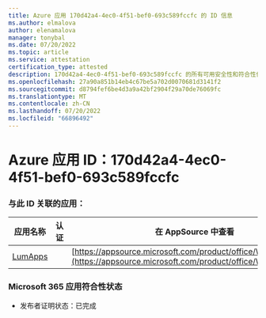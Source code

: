 ```yaml
---
title: Azure 应用 170d42a4-4ec0-4f51-bef0-693c589fccfc 的 ID 信息
ms.author: elmalova
author: elenamalova
manager: tonybal
ms.date: 07/20/2022
ms.topic: article
ms.service: attestation
certification_type: attested
description: 170d42a4-4ec0-4f51-bef0-693c589fccfc 的所有可用安全性和符合性信息。
ms.openlocfilehash: 27a90a851b14eb4c67be5a702d0070681d3141f2
ms.sourcegitcommit: d8794fef6be4d3a9a42bf2904f29a70de76069fc
ms.translationtype: MT
ms.contentlocale: zh-CN
ms.lasthandoff: 07/20/2022
ms.locfileid: "66896492"
---
```

# <a name="azure-app-id-170d42a4-4ec0-4f51-bef0-693c589fccfc"></a>Azure 应用 ID：170d42a4-4ec0-4f51-bef0-693c589fccfc


### <a name="apps-associated-with-this-id"></a>与此 ID 关联的应用：
| **应用名称** | **认证** | **在 AppSource 中查看** |
|--------------|---------------|-----------------------|
| [LumApps](../forward/WA200001015.md) |  | [https://appsource.microsoft.com/product/office/WA200001015](https://appsource.microsoft.com/product/office/WA200001015) |

### <a name="microsoft-365-app-compliance-status"></a>Microsoft 365 应用符合性状态
- 发布者证明状态：已完成
